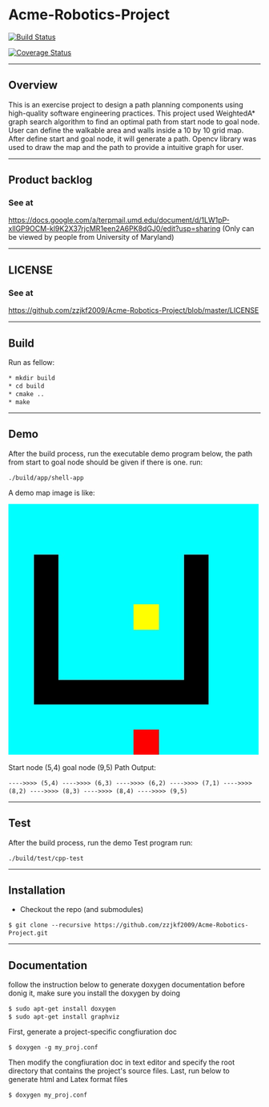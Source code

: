# Acme-Robotics-Project
[![Build Status](https://travis-ci.org/zzjkf2009/Acme-Robotics-Project.svg?branch=master)](https://travis-ci.org/zzjkf2009/Acme-Robotics-Project)

[![Coverage Status](https://coveralls.io/repos/github/zzjkf2009/Acme-Robotics-Project/badge.svg?branch=master)](https://coveralls.io/github/zzjkf2009/Acme-Robotics-Project?branch=master)


---
## Overview

This is an exercise project to design a path planning components using high-quality software engineering practices. This project used WeightedA* graph search algorithm to find an optimal path from start node to goal node. User can define the walkable area and walls inside a 10 by 10 grid map. After define start and goal node, it will generate a path. Opencv library was used to draw the map and the path to provide a intuitive graph for user.


---
## Product backlog

### See at

https://docs.google.com/a/terpmail.umd.edu/document/d/1LW1pP-xllGP9OCM-kl9K2X37rjcMR1een2A6PK8dGJ0/edit?usp=sharing (Only can be viewed by people from University of Maryland)

---
## LICENSE
### See at

https://github.com/zzjkf2009/Acme-Robotics-Project/blob/master/LICENSE


---
## Build

Run as fellow:
```
* mkdir build
* cd build
* cmake ..
* make
```

---
## Demo
After the build process, run the executable demo program below, the path from start to goal node should be given if there
is one.
run:
```
./build/app/shell-app
```
A demo map image is like:

![alt text](https://github.com/zzjkf2009/Acme-Robotics-Project/blob/master/Results/map.jpg "demo map")

Start node (5,4)
goal node (9,5)
Path Output: 
```
---->>>> (5,4) ---->>>> (6,3) ---->>>> (6,2) ---->>>> (7,1) ---->>>> (8,2) ---->>>> (8,3) ---->>>> (8,4) ---->>>> (9,5)
```

---
## Test
After the build process, run the demo Test program
run:
```
./build/test/cpp-test
```

---
## Installation
- Checkout the repo (and submodules)
```
$ git clone --recursive https://github.com/zzjkf2009/Acme-Robotics-Project.git
```

---
## Documentation
follow the instruction below to generate doxygen documentation
before donig it, make sure you install the doxygen by doing
```
$ sudo apt-get install doxygen
$ sudo apt-get install graphviz
```
First, generate a project-specific congfiuration doc
```
$ doxygen -g my_proj.conf 
```
Then modify the congfiuration doc in text editor and specify the root directory that contains the project's source files.
Last, run below to generate html and Latex format files
```
$ doxygen my_proj.conf 
```
